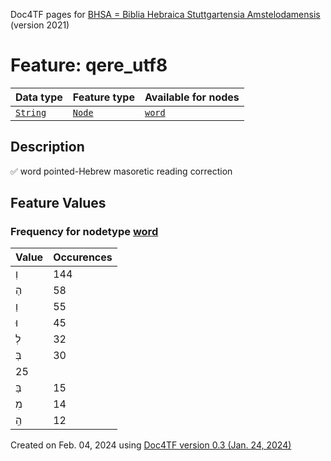 Doc4TF pages for [BHSA = Biblia Hebraica Stuttgartensia Amstelodamensis](https://github.com/etcbc/BHSA/tree/master/tf) (version 2021)
# Feature: qere_utf8
Data type|Feature type|Available for nodes
---|---|---
[`String`](featurebydatatype.md#string)|[`Node`](featurebytype.md#node)| [`word`](featurebynodetype.md#word) 
## Description
✅ word pointed-Hebrew masoretic reading correction
## Feature Values
### Frequency for nodetype [word](featurebynodetype.md#word)
Value|Occurences
---|---
וְ|144
הַ|58
וַ|55
וּ|45
לְ|32
בְּ|30
|25
בַּ|15
מִ|14
הַֽ|12
 

Created on Feb. 04, 2024 using [Doc4TF  version 0.3 (Jan. 24, 2024)](https://github.com/tonyjurg/Doc4TF) 